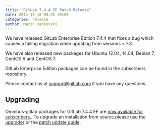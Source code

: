 ```yaml
---
title: "GitLab 7.4.4 EE Patch Release"
date: 2014-11-10 09:45 +0100
categories: release
author: Marin Jankovski
---
```


We have released GitLab Enterprise Edition 7.4.4 that fixes a bug which causes a failing migration when updating from versions < 7.3.

We have also released new packages for Ubuntu 12.04, 14.04, Debian 7, CentOS 6 and CentOS 7.

GitLab Enterprise Edition packages can be found in the subscribers repository.

Please contact us at support@gitlab.com if you have any questions.

## Upgrading
Omnibus-gitlab packages for GitLab 7.4.4 EE are [now
available for subscribers.](https://gitlab.com/subscribers/gitlab-ee/blob/master/doc/install/packages.md). To upgrade an installation
from source please use the
[upgrader](http://doc.gitlab.com/ee/update/upgrader.html) or the [patch update
guide](http://doc.gitlab.com/ee/update/patch_versions.html).

